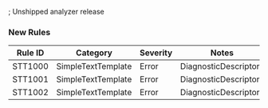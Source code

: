 ; Unshipped analyzer release <!-- markdownlint-disable -->

### New Rules

Rule ID | Category | Severity | Notes
--------|----------|----------|-------
STT1000 | SimpleTextTemplate | Error | DiagnosticDescriptors
STT1001 | SimpleTextTemplate | Error | DiagnosticDescriptors
STT1002 | SimpleTextTemplate | Error | DiagnosticDescriptors
